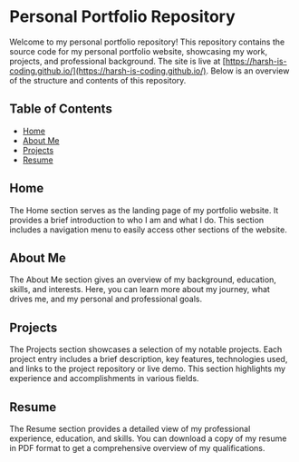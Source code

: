 # Personal Portfolio Repository

Welcome to my personal portfolio repository! This repository contains the source code for my personal portfolio website, showcasing my work, projects, and professional background. The site is live at [https://harsh-is-coding.github.io/](https://harsh-is-coding.github.io/). Below is an overview of the structure and contents of this repository.

## Table of Contents

- [Home](#home)
- [About Me](#about-me)
- [Projects](#projects)
- [Resume](#resume)

## Home

The Home section serves as the landing page of my portfolio website. It provides a brief introduction to who I am and what I do. This section includes a navigation menu to easily access other sections of the website.

## About Me

The About Me section gives an overview of my background, education, skills, and interests. Here, you can learn more about my journey, what drives me, and my personal and professional goals.

## Projects

The Projects section showcases a selection of my notable projects. Each project entry includes a brief description, key features, technologies used, and links to the project repository or live demo. This section highlights my experience and accomplishments in various fields.

## Resume

The Resume section provides a detailed view of my professional experience, education, and skills. You can download a copy of my resume in PDF format to get a comprehensive overview of my qualifications.